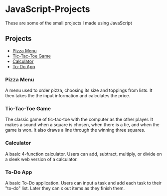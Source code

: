 # JavaScript-Projects
These are some of the small projects I made using JavaScript
## Projects
* [Pizza Menu](https://github.com/dprevost5/JavaScript-Projects/tree/main/Basic_JavaScript_Projects/Pizza_Project)
* [Tic-Tac-Toe Game](https://github.com/dprevost5/JavaScript-Projects/tree/main/Basic_JavaScript_Projects/TicTacToe)
* [Calculator](https://github.com/dprevost5/JavaScript-Projects/tree/main/Basic_JavaScript_Projects/JavaScript_Projects)
* [To-Do App](https://github.com/dprevost5/JavaScript-Projects/tree/main/Basic_JavaScript_Projects/ToDo_app)
### Pizza Menu
A menu used to order pizza, choosing its size and toppings from lists. It then takes the the input information and calculates the price.
### Tic-Tac-Toe Game
The classic game of tic-tac-toe with the computer as the other player. It makes a sound when a square is chosen, when there is a tie, and when the game is won. It also draws a line through the winning three squares.
### Calculator
A basic 4-function calculator. Users can add, subtract, multiply, or divide on a sleek web version of a calculator.
### To-Do App
A basic To-Do application. Users can input a task and add each task to their "to-do" list. Later they can x out items as they finish them.
